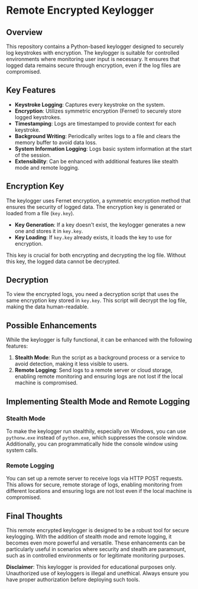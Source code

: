 # Remote Encrypted Keylogger

## Overview

This repository contains a Python-based keylogger designed to securely log keystrokes with encryption. The keylogger is suitable for controlled environments where monitoring user input is necessary. It ensures that logged data remains secure through encryption, even if the log files are compromised.

## Key Features

- **Keystroke Logging**: Captures every keystroke on the system.
- **Encryption**: Utilizes symmetric encryption (Fernet) to securely store logged keystrokes.
- **Timestamping**: Logs are timestamped to provide context for each keystroke.
- **Background Writing**: Periodically writes logs to a file and clears the memory buffer to avoid data loss.
- **System Information Logging**: Logs basic system information at the start of the session.
- **Extensibility**: Can be enhanced with additional features like stealth mode and remote logging.

## Encryption Key

The keylogger uses Fernet encryption, a symmetric encryption method that ensures the security of logged data. The encryption key is generated or loaded from a file (`key.key`).

- **Key Generation**: If a key doesn't exist, the keylogger generates a new one and stores it in `key.key`.
- **Key Loading**: If `key.key` already exists, it loads the key to use for encryption.

This key is crucial for both encrypting and decrypting the log file. Without this key, the logged data cannot be decrypted.

## Decryption

To view the encrypted logs, you need a decryption script that uses the same encryption key stored in `key.key`. This script will decrypt the log file, making the data human-readable.

## Possible Enhancements

While the keylogger is fully functional, it can be enhanced with the following features:

1. **Stealth Mode**: Run the script as a background process or a service to avoid detection, making it less visible to users.
2. **Remote Logging**: Send logs to a remote server or cloud storage, enabling remote monitoring and ensuring logs are not lost if the local machine is compromised.

## Implementing Stealth Mode and Remote Logging

### Stealth Mode

To make the keylogger run stealthily, especially on Windows, you can use `pythonw.exe` instead of `python.exe`, which suppresses the console window. Additionally, you can programmatically hide the console window using system calls.

### Remote Logging

You can set up a remote server to receive logs via HTTP POST requests. This allows for secure, remote storage of logs, enabling monitoring from different locations and ensuring logs are not lost even if the local machine is compromised.

## Final Thoughts

This remote encrypted keylogger is designed to be a robust tool for secure keylogging. With the addition of stealth mode and remote logging, it becomes even more powerful and versatile. These enhancements can be particularly useful in scenarios where security and stealth are paramount, such as in controlled environments or for legitimate monitoring purposes.

**Disclaimer**: This keylogger is provided for educational purposes only. Unauthorized use of keyloggers is illegal and unethical. Always ensure you have proper authorization before deploying such tools.
